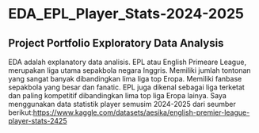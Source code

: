# EDA_EPL_Player_Stats-2024-2025

## Project Portfolio Exploratory Data Analysis

EDA adalah explanatory data analisis. EPL atau English Primeare League, merupakan liga utama sepakbola negara Inggris. Memiliki jumlah tontonan yang sangat banyak dibandingkan lima liga top Eropa. Memiliki fanbase sepakbola yang besar dan fanatic. EPL juga dikenal sebagai liga terketat dan paling kompetitif dibandingkan lima top liga Eropa lainya. Saya menggunakan data statistik player semusim 2024-2025 dari seumber berikut:https://www.kaggle.com/datasets/aesika/english-premier-league-player-stats-2425
